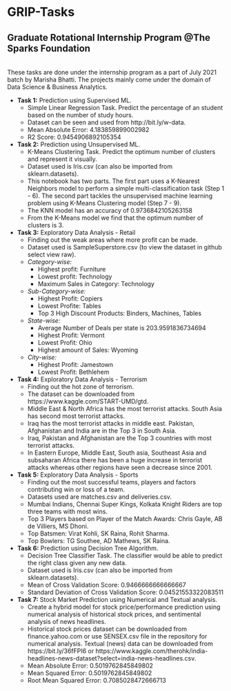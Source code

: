 # GRIP-Tasks
## Graduate Rotational Internship Program @The Sparks Foundation
<br>
These tasks are done under the internship program as a part of July 2021 batch by Marisha Bhatti. The projects mainly come under the domain of Data Science & Business Analytics.
<ul>
  <li><b>Task 1:</b> Prediction using Supervised ML.
    <ul>
      <li>Simple Linear Regression Task. Predict the percentage of an student based on the number of study hours.</li>
      <li>Dataset can be seen and used from http://bit.ly/w-data.</li>
      <li>Mean Absolute Error: 4.183859899002982</li>
      <li>R2 Score: 0.9454906892105354</li>
    </ul>
  </li>
  <li><b>Task 2:</b> Prediction using Unsupervised ML.
    <ul>
      <li>K-Means Clustering Task. Predict the optimum number of clusters and represent it visually.</li>
      <li>Dataset used is Iris.csv (can also be imported from sklearn.datasets).</li>
      <li>This notebook has two parts. The first part uses a K-Nearest Neighbors model to perform a simple multi-classification task (Step 1 - 6). The second part tackles the unsupervised machine learning problem using K-Means Clustering model (Step 7 - 9).</li>
      <li>The KNN model has an accuracy of 0.9736842105263158</li>
      <li>From the K-Means model we find that the optimum number of clusters is 3.</li>
    </ul>
  </li>
  <li><b>Task 3:</b> Exploratory Data Analysis - Retail
    <ul>
      <li>Finding out the weak areas where more profit can be made.</li>
      <li>Dataset used is SampleSuperstore.csv (to view the dataset in github select view raw).</li>
      <li><i>Category-wise:</i>
        <ul>
          <li>Highest profit: Furniture</li>
          <li>Lowest profit: Technology</li>
          <li>Maximum Sales in Category: Technology</li>
        </ul>
      </li>
      <li><i>Sub-Category-wise:</i>
        <ul>
          <li>Highest Profit: Copiers</li>
          <li>Lowest Profite: Tables</li>
          <li>Top 3 High Discount Products: Binders, Machines, Tables</li>
        </ul>
      </li>
      <li><i>State-wise:</i>
        <ul>
          <li>Average Number of Deals per state is 203.9591836734694</li>
          <li>Highest Profit: Vermont</li>
          <li>Lowest Profit: Ohio</li>
          <li>Highest amount of Sales: Wyoming</li>
        </ul>
      </li>
      <li><i>City-wise:</i>
        <ul>
          <li>Highest Profit: Jamestown</li>
          <li>Lowest Profit: Bethlehem</li>
        </ul>
      </li>
    </ul>
  </li>
  <li><b>Task 4:</b> Exploratory Data Analysis - Terrorism
    <ul>
      <li>Finding out the hot zone of terrorism.</li>
      <li>The dataset can be downloaded from https://www.kaggle.com/START-UMD/gtd.</li>
      <li>Middle East & North Africa has the most terrorist attacks. South Asia has second most terrorist attacks.</li>
      <li>Iraq has the most terrorist attacks in middle east. Pakistan, Afghanistan and India are in the Top 3 in South Asia.</li>
      <li>Iraq, Pakistan and Afghanistan are the Top 3 countries with most terrorist attacks.</li>
      <li>In Eastern Europe, Middle East, South asia, Southeast Asia and subsaharan Africa there has been a huge increase in terrorist attacks whereas other regions have seen a decrease since 2001.</li>
    </ul>
  </li>
  <li><b>Task 5:</b> Exploratory Data Analysis - Sports
    <ul>
      <li>Finding out the most successful teams, players and factors contributing win or loss of a team.</li>
      <li>Datasets used are matches.csv and deliveries.csv.</li>
      <li>Mumbai Indians, Chennai Super Kings, Kolkata Knight Riders are top three teams with most wins.</li>
      <li>Top 3 Players based on Player of the Match Awards: Chris Gayle, AB de Villiers, MS Dhoni.</li>
      <li>Top Batsmen: Virat Kohli, SK Raina, Rohit Sharma.</li>
      <li>Top Bowlers: TG Southee, AD Mathews, SK Raina.</li>
    </ul>
  </li>
  <li><b>Task 6:</b> Prediction using Decision Tree Algorithm.
    <ul>
      <li>Decision Tree Classifier Task. The classifier would be able to predict the right class given any new data.</li>
      <li>Dataset used is Iris.csv (can also be imported from sklearn.datasets).</li>
      <li>Mean of Cross Validation Score: 0.9466666666666667</li>
      <li>Standard Deviation of Cross Validation Score: 0.04521553322083511</li>
    </ul>
  </li>
  <li><b>Task 7:</b> Stock Market Prediction using Numerical and Textual analysis.
    <ul>
      <li>Create a hybrid model for stock price/performance prediction using numerical analysis of historical stock prices, and sentimental analysis of news headlines.</li>
      <li>Historical stock prices dataset can be downloaded from finance.yahoo.com or use SENSEX.csv file in the repository for numerical analysis. Textual (news) data can be downloaded from https://bit.ly/36fFPI6 or https://www.kaggle.com/therohk/india-headlines-news-dataset?select=india-news-headlines.csv.</li>
      <li>Mean Absolute Error: 0.5019762845849802</li>
      <li>Mean Squared Error: 0.5019762845849802</li>
      <li>Root Mean Squared Error: 0.7085028472666713</li>
    </ul>
  </li>
</ul>

